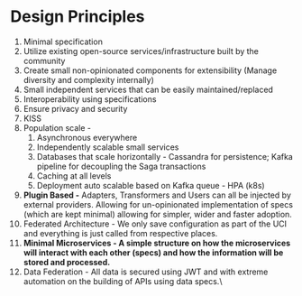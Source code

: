 # Design Principles

1. Minimal specification
2. Utilize existing open-source services/infrastructure built by the community&#x20;
3. Create small non-opinionated components for extensibility (Manage diversity and complexity internally)&#x20;
4. Small independent services that can be easily maintained/replaced&#x20;
5. Interoperability using specifications&#x20;
6. Ensure privacy and security&#x20;
7. KISS
8. Population scale -&#x20;
   1. Asynchronous everywhere&#x20;
   2. Independently scalable small services&#x20;
   3. Databases that scale horizontally - Cassandra for persistence; Kafka pipeline for decoupling the Saga transactions
   4. Caching at all levels
   5. Deployment auto scalable based on Kafka queue - HPA (k8s)
9. **Plugin Based -** Adapters, Transformers and Users can all be injected by external providers. Allowing for un-opinionated implementation of specs (which are kept minimal) allowing for simpler, wider and faster adoption.
10. Federated Architecture - We only save configuration as part of the UCI and everything is just called from respective places.
11. **Minimal Microservices - A simple structure on how the microservices will interact with each other (specs) and how the information will be stored and processed.**
12. Data Federation - All data is secured using JWT and with extreme automation on the building of APIs using data specs.\
